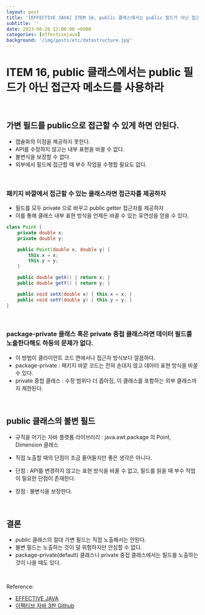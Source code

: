 ```yaml
---
layout: post
title: '[EFFECTIVE JAVA] ITEM 16, public 클래스에서는 public 필드가 아닌 접근자 메소드를 사용하라'
subtitle: ''
date: 2023-06-26 12:00:00 +0900
categories: [effectivejava]
background: '/img/posts/etc/datastructure.jpg'
---
```


# ITEM 16, public 클래스에서는 public 필드가 아닌 접근자 메소드를 사용하라

<br>

## 가변 필드를 public으로 접근할 수 있게 하면 안된다.
- 캡슐화의 이점을 제공하지 못한다.
- API를 수정하지 않고는 내부 표현을 바꿀 수 없다.
- 불변식을 보장할 수 없다.
- 외부에서 필드에 접근할 때 부수 작업을 수행할 필요도 없다.

<br>

### 패키지 바깥에서 접근할 수 있는 클래스라면 접근자를 제공하자
- 필드를 모두 private 으로 바꾸고 public getter 접근자를 제공하자
- 이를 통해 클래스 내부 표현 방식을 언제든 바꿀 수 있는 유연성을 얻을 수 있다.

```java
class Point {
    private double x;
    private double y;

    public Point(double x, double y) {
        this.x = x;
        this.y = y;
    }

    public double getX() { return x; }
    public double getY() { return y; }

    public void setX(double x) { this.x = x; }
    public void setY(double y) { this.y = y; }
}
```

<br>

### package-private 클래스 혹은 private 중첩 클래스라면 데이터 필드를 노출한다해도 하등의 문제가 없다.
- 이 방법이 클라이언트 코드 면에서나 접근자 방식보다 깔끔하다.
- package-private : 패키지 바깥 코드는 전혀 손대지 않고 데아터 표현 방식을 바꿀 수 있다.
- private 중첩 클래스 : 수정 범위다 더 좁아짐, 이 클래스를 포함하는 외부 클래스까지 제한된다. 

<br>

## public 클래스의 불변 필드
- 규칙을 어기는 자바 플랫폼 라이브러리 :  java.awt.package 의 Point, Dimension 클래스
- 직접 노출할 때의 단점이 조금 줄어들지만 좋은 생각은 아니다.

- 단점 : API를 변경하지 않고는 표현 방식을 바꿀 수 없고, 필드를 읽을 때 부수 작업이 필요한 단점이 존재한다.
- 장점 : 불변식을 보장한다. 

<br>

## 결론
- public 클래스의 절대 가변 필드는 직접 노출해서는 안된다.
- 불변 필드는 노출하는 것이 덜 위험하지만 안심할 수 없다.
- package-private(default) 클래스나 private 중접 클래스에서는 필드를 노출하는 것이 나을 때도 있다. 

<br>

Reference:

- [EFFECTIVE JAVA](https://front.wemakeprice.com/product/121854081?search_keyword=%25EC%259D%25B4%25ED%258E%2599%25ED%258B%25B0%25EB%25B8%258C%2520%25EC%259E%2590%25EB%25B0%2594&_service=5&_no=1)
- [이펙티브 자바 3판 Github](https://github.com/WegraLee/effective-java-3e-source-code)
